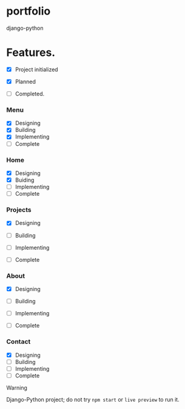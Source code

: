 # portfolio
django-python

# Features.
- [x] Project initialized
- [x] Planned
- [ ] Completed.


### Menu
- [x] Designing
- [x] Building
- [x] Implementing
- [ ] Complete 

### Home
- [x] Designing
- [x] Buiding
- [ ] Implementing
- [ ] Complete

### Projects
- [x] Designing
- [ ] Building
- [ ] Implementing
- [ ] Complete


### About
- [x] Designing
- [ ] Building
- [ ] Implementing
- [ ] Complete


### Contact
- [x] Designing
- [ ] Building
- [ ] Implementing
- [ ] Complete

>[!warning]
> Django-Python project; do not try `npm start` or `live preview` to run it.



